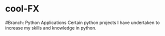 # cool-FX
#Branch: Python Applications
Certain python projects I have undertaken to increase my skills and knowledge in python.
